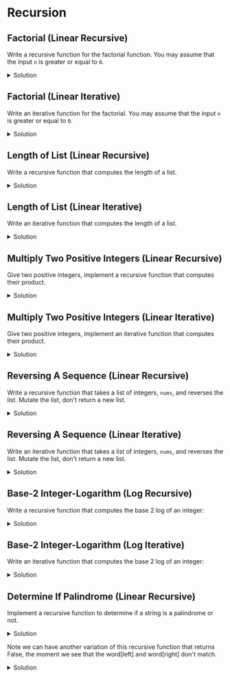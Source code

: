 # Recursion

## Factorial (Linear Recursive)

Write a recursive function for the factorial function. You may assume that the input `n` is greater or equal to `0`.


<details>
<summary>Solution</summary>

<pre><code class="language-python">
def rec_factorial(n: int) -> int:
    if n == 0:
        return 1
    else:
        return n * rec_factorial(n-1)

print(
    rec_factorial(5),
    rec_factorial(3),
    rec_factorial(0),
)
</code></pre>
</details>

## Factorial (Linear Iterative)

Write an iterative function for the factorial. You may assume that the input `n` is 
greater or equal to `0`.

<details>
<summary>Solution</summary>

<pre><code class="language-python">
def iter_factorial(n: int) -> int:
    res = 1
    if n == 0: return res
    for i in range(1, n+1):
        res *= i
    return res

print(
    iter_factorial(5),
    iter_factorial(3),
    iter_factorial(0),
)
</code></pre>
</details>

## Length of List (Linear Recursive)

Write a recursive function that computes the length of a list.

<details>
<summary>Solution</summary>

<pre><code class="language-python">
def rec_len(nums: List) -> int:
    if nums == []:
        return 0
    else:
        return 1 + rec_len(nums[1:])

print(
    rec_len([1,2,3])
)
</code></pre>
</details>


## Length of List (Linear Iterative)

Write an iterative function that computes the length of a list.

<details>
<summary>Solution</summary>

<pre><code class="language-python">
def iter_len(nums: List) -> int:
    res = 0
    if nums == []:
        return res

    for _ in nums:
        res += 1
    return res

print(
    iter_len([1,2,3])
)
</code></pre>
</details>

## Multiply Two Positive Integers (Linear Recursive)

Give two positive integers, implement a recursive function that computes their product.

<details>
<summary>Solution</summary>

<pre><code class="language-python">
def rec_mul(x: int, y: int) -> int:
    if y == 1:
        return x
    else:
        return x + rec_mul(x, y-1)

print(
    rec_mul(3,4),
    rec_mul(4,3),

)

</code></pre>
</details>

## Multiply Two Positive Integers (Linear Iterative)

Give two positive integers, implement an iterative function that computes their product.

<details>
<summary>Solution</summary>

<pre><code class="language-python">
def iter_mul(x: int, y: int) -> int:
    res = 0
    for _ in range(y):
        res += x
    return res

print(
    iter_mul(3,4),
    iter_mul(4,3),
)
</code></pre>
</details>

## Reversing A Sequence (Linear Recursive)

Write a recursive function that takes a list of integers, `nums`, and reverses the list.
Mutate the list, don't return a new list.

<details>
<summary>Solution</summary>

<pre><code class="language-python">
def rec_reverse(nums: List[int], left: int, right: int) -> None:
    if left == right:
        return
    else:
        nums[left], nums[right] = nums[right], nums[left]
        return rec_reverse(nums, left+1, right-1)

nums = [1,2,3]
print(nums)
rec_reverse(nums,0, len(nums)-1)
print(nums)

</code></pre>
</details>


## Reversing A Sequence (Linear Iterative)

Write an iterative function that takes a list of integers, `nums`, and reverses the list.
Mutate the list, don't return a new list.

<details>
<summary>Solution</summary>

<pre><code class="language-python">
def iter_reverse(nums: List[int]) -> None:
    left, right = 0, len(nums)-1
    while left < right:
        nums[left], nums[right] = nums[right], nums[left]
    return

nums = [1,2,3]
print(nums)
iter_reverse(nums,0, len(nums)-1)
print(nums)

</code></pre>
</details>


## Base-2 Integer-Logarithm (Log Recursive)

Write a recursive function that computes the base 2 log of an integer:

<details>
<summary>Solution</summary>

<pre><code class="language-python">
def rec_log2(number: int) -> int:
    if number == 1:
        return 0
    else:
        return 1 + rec_log2(number // 2)

print(
    rec_log2(100)
)

</code></pre>
</details>

## Base-2 Integer-Logarithm (Log Iterative)

Write an iterative function that computes the base 2 log of an integer:

<details>
<summary>Solution</summary>

<pre><code class="language-python">
def iter_log2(number: int) -> int:
    res = 0
    while number > 1:
        res += 1
        number = number // 2
    return res

print(
    iter_log2(100)
)

</code></pre>
</details>

## Determine If Palindrome (Linear Recursive)

Implement a recursive function to determine if a string is a palindrome or not.

<details>
<summary>Solution</summary>

<pre><code class="language-python">
def rec_is_palindrome(word: str, left: int, right: int) -> bool:
    if left == right:
        return True
    else:
        current_check = (word[left] == word[right])
        return current_check and rec_is_palindrome(word, left+1, right-1)

word1 = "racecar"
word2 = "a"
word3 = "hello"
print(
    rec_is_palindrome(word1, 0, len(word1)-1),
    rec_is_palindrome(word2, 0, len(word2)-1),
    rec_is_palindrome(word3, 0, len(word3)-1),

)

</code></pre>
</details>

Note we can have another variation of this recursive function that returns False, the moment
we see that the word[left] and word[right] don't match.


<details>
<summary>Solution</summary>

<pre><code class="language-python">
def rec_is_palindrome(word: str, left: int, right: int) -> bool:
    if left == right:
        return True
    else:
        if word[left] != word[right]:
            return False
        return rec_is_palindrome(word, left+1, right-1)

word1 = "racecar"
word2 = "a"
word3 = "hello"
print(
    rec_is_palindrome(word1, 0, len(word1)-1),
    rec_is_palindrome(word2, 0, len(word2)-1),
    rec_is_palindrome(word3, 0, len(word3)-1),

)

</code></pre>
</details>





























